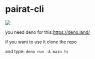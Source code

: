 <h1>pairat-cli</h1>

<img src="https://media.discordapp.net/attachments/744419261086433282/897171924982071387/unknown-32.png?width=390&height=386">

you need deno for this:https://deno.land/

if you want to use it clone the repo

and type: ```deno run -A main.ts```





